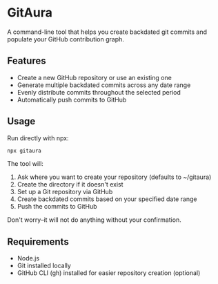 # GitAura

A command-line tool that helps you create backdated git commits and populate your GitHub contribution graph.

## Features

- Create a new GitHub repository or use an existing one
- Generate multiple backdated commits across any date range
- Evenly distribute commits throughout the selected period
- Automatically push commits to GitHub

## Usage

Run directly with npx:

```bash
npx gitaura
```

The tool will:
1. Ask where you want to create your repository (defaults to ~/gitaura)
2. Create the directory if it doesn't exist
3. Set up a Git repository via GitHub
4. Create backdated commits based on your specified date range
5. Push the commits to GitHub

Don't worry–it will not do anything without your confirmation.

## Requirements

- Node.js
- Git installed locally
- GitHub CLI (gh) installed for easier repository creation (optional)